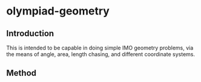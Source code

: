 # olympiad-geometry

## Introduction

This is intended to be capable in doing simple IMO geometry problems, via the means of angle, area, length chasing, and different coordinate systems.

## Method

